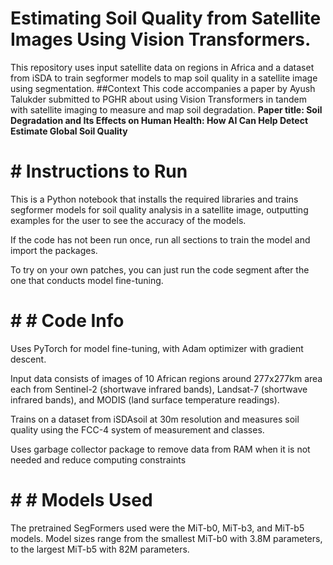 # Estimating Soil Quality from Satellite Images Using Vision Transformers.
This repository uses input satellite data on regions in Africa and a dataset from iSDA to train segformer models to map soil quality in a satellite image using segmentation.
##Context
This code accompanies a paper by Ayush Talukder submitted to PGHR about using Vision Transformers in tandem with satellite imaging to measure and map soil degradation. 
**Paper title: Soil Degradation and Its Effects on Human Health: How AI Can Help Detect Estimate Global Soil Quality** 

# # Instructions to Run
This is a Python notebook that installs the required libraries and trains segformer models for soil quality analysis in a satellite image, outputting examples for the user to see the accuracy of the models.

If the code has not been run once, run all sections to train the model and import the packages.

To try on your own patches, you can just run the code segment after the one that conducts model fine-tuning.

# # # Code Info
Uses PyTorch for model fine-tuning, with Adam optimizer with gradient descent.

Input data consists of images of 10 African regions around 277x277km area each from Sentinel-2 (shortwave infrared bands), Landsat-7 (shortwave infrared bands), and MODIS (land surface temperature readings).

Trains on a dataset from iSDAsoil at 30m resolution and measures soil quality using the FCC-4 system of measurement and classes.

Uses garbage collector package to remove data from RAM when it is not needed and reduce computing constraints

# # # Models Used
The pretrained SegFormers used were the MiT-b0, MiT-b3, and MiT-b5 models. Model sizes range from the smallest MiT-b0 with 3.8M parameters, to the largest MiT-b5 with 82M parameters.
